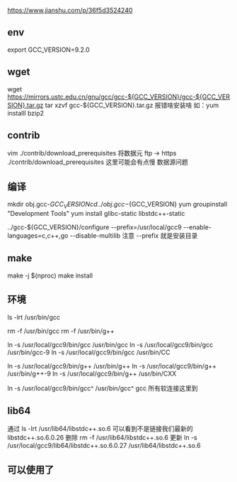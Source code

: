 https://www.jianshu.com/p/36f5d3524240


## env 
export GCC_VERSION=9.2.0

## wget  
wget https://mirrors.ustc.edu.cn/gnu/gcc/gcc-${GCC_VERSION}/gcc-${GCC_VERSION}.tar.gz
tar xzvf gcc-${GCC_VERSION}.tar.gz
报错啥安装啥 如：yum installl bzip2

## contrib
vim ./contrib/download_prerequisites 将数据元 ftp -> https
./contrib/download_prerequisites 这里可能会有点慢 数据源问题

## 编译
mkdir obj.gcc-${GCC_VERSION}
cd ../obj.gcc-${GCC_VERSION}
yum groupinstall "Development Tools"
yum install glibc-static libstdc++-static

../gcc-${GCC_VERSION}/configure --prefix=/usr/local/gcc9 --enable-languages=c,c++,go  --disable-multilib
注意 --prefix 就是安装目录

## make
make -j $(nproc)
make install


## 环境

ls -lrt /usr/bin/gcc

rm -f /usr/bin/gcc
rm -f /usr/bin/g++

ln -s /usr/local/gcc9/bin/gcc /usr/bin/gcc
ln -s /usr/local/gcc9/bin/gcc /usr/bin/gcc-9
ln -s /usr/local/gcc9/bin/gcc /usr/bin/CC

ln -s /usr/local/gcc9/bin/g++ /usr/bin/g++
ln -s /usr/local/gcc9/bin/g++ /usr/bin/g++-9
ln -s /usr/local/gcc9/bin/g++ /usr/bin/CXX


ln -s /usr/local/gcc9/bin/gcc^ /usr/bin/gcc^ gcc 所有软连接这里到


## lib64
通过 ls -lrt /usr/lib64/libstdc++.so.6 可以看到不是链接我们最新的libstdc++.so.6.0.26
删除
rm -f /usr/lib64/libstdc++.so.6
更新
ln -s /usr/local/gcc9/lib64/libstdc++.so.6.0.27 /usr/lib64/libstdc++.so.6

## 可以使用了

